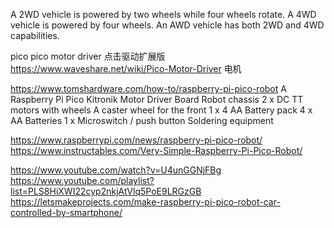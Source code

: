 A 2WD vehicle is powered by two wheels while four wheels rotate. A 4WD vehicle is powered by four wheels. An AWD vehicle has both 2WD and 4WD capabilities.

pico
pico motor driver 点击驱动扩展版 https://www.waveshare.net/wiki/Pico-Motor-Driver
电机

https://www.tomshardware.com/how-to/raspberry-pi-pico-robot
A Raspberry Pi Pico
Kitronik Motor Driver Board
Robot chassis
2 x DC TT motors with wheels
A caster wheel for the front
1 x 4 AA Battery pack
4 x AA Batteries
1 x Microswitch / push button
Soldering equipment

https://www.raspberrypi.com/news/raspberry-pi-pico-robot/
https://www.instructables.com/Very-Simple-Raspberry-Pi-Pico-Robot/

https://www.youtube.com/watch?v=U4unGGNjFBg
https://www.youtube.com/playlist?list=PLS8HiXWI22cyp2nkjAtVlq5PoE9LRGzGB
https://letsmakeprojects.com/make-raspberry-pi-pico-robot-car-controlled-by-smartphone/